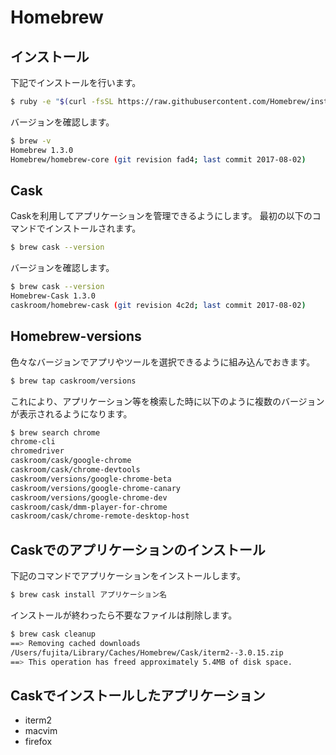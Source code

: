 # Homebrew

## インストール

下記でインストールを行います。

``` bash
$ ruby -e "$(curl -fsSL https://raw.githubusercontent.com/Homebrew/install/master/install)"
```

バージョンを確認します。

``` bash
$ brew -v
Homebrew 1.3.0
Homebrew/homebrew-core (git revision fad4; last commit 2017-08-02)
```

## Cask

Caskを利用してアプリケーションを管理できるようにします。
最初の以下のコマンドでインストールされます。

``` bash
$ brew cask --version
```

バージョンを確認します。

``` bash
$ brew cask --version
Homebrew-Cask 1.3.0
caskroom/homebrew-cask (git revision 4c2d; last commit 2017-08-02)
```

## Homebrew-versions

色々なバージョンでアプリやツールを選択できるように組み込んでおきます。

``` bash
$ brew tap caskroom/versions
```

これにより、アプリケーション等を検索した時に以下のように複数のバージョンが表示されるようになります。

``` bash
$ brew search chrome
chrome-cli
chromedriver
caskroom/cask/google-chrome
caskroom/cask/chrome-devtools
caskroom/versions/google-chrome-beta
caskroom/versions/google-chrome-canary
caskroom/versions/google-chrome-dev
caskroom/cask/dmm-player-for-chrome
caskroom/cask/chrome-remote-desktop-host
```

## Caskでのアプリケーションのインストール

下記のコマンドでアプリケーションをインストールします。

``` bash
$ brew cask install アプリケーション名
```

インストールが終わったら不要なファイルは削除します。

``` bash
$ brew cask cleanup
==> Removing cached downloads
/Users/fujita/Library/Caches/Homebrew/Cask/iterm2--3.0.15.zip
==> This operation has freed approximately 5.4MB of disk space.
```

## Caskでインストールしたアプリケーション

* iterm2
* macvim
* firefox

